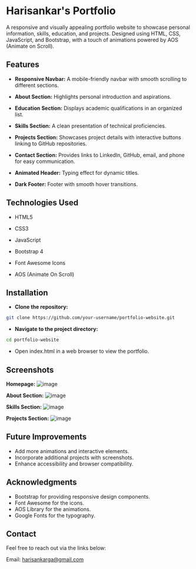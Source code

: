 # Harisankar's Portfolio

A responsive and visually appealing portfolio website to showcase personal information, skills, education, and projects. Designed using HTML, CSS, JavaScript, and Bootstrap, with a touch of animations powered by AOS (Animate on Scroll).

## Features

- **Responsive Navbar:** A mobile-friendly navbar with smooth scrolling to different sections.

- **About Section:** Highlights personal introduction and aspirations.

- **Education Section:** Displays academic qualifications in an organized list.

- **Skills Section:** A clean presentation of technical proficiencies.

- **Projects Section:** Showcases project details with interactive buttons linking to GitHub repositories.

- **Contact Section:** Provides links to LinkedIn, GitHub, email, and phone for easy communication.

- **Animated Header:** Typing effect for dynamic titles.

- **Dark Footer:** Footer with smooth hover transitions.

## Technologies Used

- HTML5

- CSS3

- JavaScript

- Bootstrap 4

- Font Awesome Icons

- AOS (Animate On Scroll)

## Installation

- **Clone the repository:** 
```bash
git clone https://github.com/your-username/portfolio-website.git
```
- **Navigate to the project directory:** 
```bash
cd portfolio-website
```
- Open index.html in a web browser to view the portfolio.

## Screenshots

**Homepage:**
![image](https://github.com/user-attachments/assets/e9fec4b4-e6b6-441c-a532-efe08a66da17)

**About Section:**
![image](https://github.com/user-attachments/assets/67fec74c-d550-4fe1-8066-f875ee9bf067)

**Skills Section:**
![image](https://github.com/user-attachments/assets/45c237c7-2d88-4e56-9618-5e84a9fb1202)

**Projects Section:**
![image](https://github.com/user-attachments/assets/7190112e-a23e-4bae-8c48-e2590e9d647f)

## Future Improvements

- Add more animations and interactive elements.
- Incorporate additional projects with screenshots.
- Enhance accessibility and browser compatibility.

## Acknowledgments
- Bootstrap for providing responsive design components.
- Font Awesome for the icons.
- AOS Library for the animations.
- Google Fonts for the typography.

## Contact

Feel free to reach out via the links below:

Email: harisankarga@gmail.com
